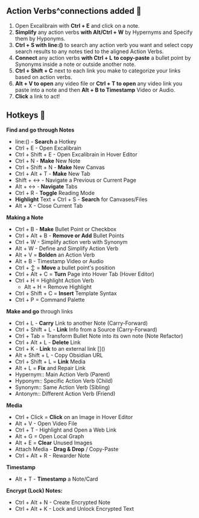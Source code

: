 ## Action Verbs^connections added 🧭
1. Open Excalibrain with **Ctrl + E** and click on a note.
2. **Simplify** any action verbs **with Alt/Ctrl + W** by Hypernyms and Specify them by Hyponyms.
3. **Ctrl + S with line:()** to search any action verb you want and select copy search results to any notes tied to the aligned Action Verbs.
4. **Connect** any action verbs **with Ctrl + L** **to copy-paste** a bullet point by Synonyms inside a note or outside another note.
5. **Ctrl + Shift + C** next to each link you make to categorize your links based on action verbs.
6. **Alt + V to open** any video file or **Ctrl + T to open** any video link you paste into a note and then **Alt + B to Timestamp** Video or Audio.
7. **Click** a link to act!

## Hotkeys 🧭
**Find and go through Notes**
- line:() - **Search** a Hotkey 
- Ctrl + E - Open Excalibrain
- Ctrl + Shift + E - Open Excalibrain in Hover Editor
- Ctrl + N - **Make** New Note
- Ctrl + Shift + N - **Make** New Canvas
- Ctrl + Alt + T - **Make** New Tab
- Shift + ↔ - Navigate a Previous or Current Page
- Alt + ↔ - **Navigate** Tabs
- Ctrl + R - **Toggle** Reading Mode
- **Highlight** Text + Ctrl + S - **Search** for Canvases/Files
- Alt + X - Close Current Tab

**Making a Note**
- Ctrl + B - **Make** Bullet Point or Checkbox
- Ctrl + Alt + B - **Remove or Add** Bullet Points
- Ctrl + W - Simplify action verb with Synonym
- Alt + W - Define and Simplify Action Verb
- Alt + V = **Bolden** an Action Verb
- Alt + B - Timestamp Video or Audio
- Ctrl + ↕ = **Move** a bullet point's position
- Ctrl + Alt + C = **Turn** Page into Hover Tab (Hover Editor)
- Ctrl + H = Highlight Action Verb
    - Alt + H = Remove Highlight
- Ctrl + Shift + C = **Insert** Template Syntax
- Ctrl + P = Command Palette

**Make and go** through links
- Ctrl + L - **Carry** Link to another Note (Carry-Forward)
- Ctrl + Shift + L - **Link** Info from a Source (Carry-Forward)
- Ctrl + Tab = Transform Bullet Note into its own note (Note Refactor)
- Ctrl + Alt + L - **Delete** Link
- Ctrl + K - **Link** to an external link []\()
- Alt + Shift + L - Copy Obsidian URL
- Ctrl + Shift + L = **Link** Media
- Alt + L = **Fix** and Repair Link
- Hypernym:: Main Action Verb (Parent)
- Hyponym:: Specific Action Verb (Child)
- Synonym:: Same Action Verb (Sibling)
- Antonym:: Different Action Verb (Friend)

**Media**
- Ctrl + Click = **Click** on an Image in Hover Editor
- Alt + V - Open Video File
- Ctrl + T - Highlight and Open a Web Link
- Alt + G = Open Local Graph
- Alt + E = **Clear** Unused Images
- Attach Media - **Drag & Drop** / Copy-Paste
- Ctrl + Alt + R - Rewarder Note

**Timestamp**
- Alt + T - **Timestamp** a Note/Card

**Encrypt (Lock) Notes:**
- Ctrl + Alt + N - Create Encrypted Note
- Ctrl + Alt + K - Lock and Unlock Encrypted Text
